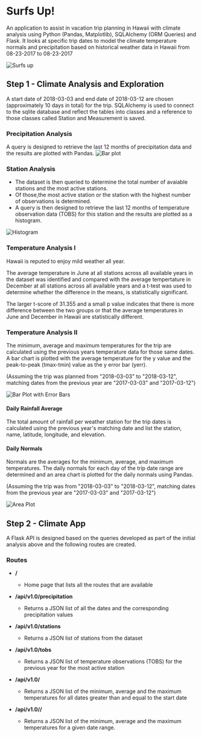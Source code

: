 #  Surfs Up!

An application to assist in vacation trip planning in Hawaii with climate analysis using Python (Pandas, Matplotlib), SQLAlchemy (ORM Queries) and Flask. It looks at specific trip dates to model the climate temperature normals and precipitation based on historical weather data in Hawaii from 08-23-2017 to 08-23-2017

<img src="https://github.com/the-Coding-Boot-Camp-at-UT/UT-MCC-DATA-PT-01-2020-U-C/blob/master/homework-instructions/10-Advanced-Data-Storage-and-Retrieval/Instructions/Images/surfs-up.png" alt="Surfs up">

## Step 1 - Climate Analysis and Exploration

A start date of 2018-03-03 and end date of 2018-03-12 are chosen (approximately 10 days in total) for the trip.
SQLAlchemy is used to connect to the sqlite database and reflect the tables into classes and  a reference to those classes called Station and Measurement is saved.

### Precipitation Analysis
A query is designed to retrieve the last 12 months of precipitation data and the results are plotted with 
Pandas.
<img src="https://github.com/hrao-dev/sqlalchemy-challenge/blob/master/Images/Barplot.png" alt="Bar plot">

### Station Analysis
  * The dataset is then queried to determine the total number of avaiable  stations and the most active stations. 
  * Of those,the most active station or the station with the highest number of observations is determined. 
  * A query is  then designed to retrieve the last 12 months of temperature observation data (TOBS) for this station and the results are plotted as a histogram.
<img src="https://github.com/hrao-dev/sqlalchemy-challenge/blob/master/Images/Histogram.png" alt="Histogram">

### Temperature Analysis I
Hawaii is reputed to enjoy mild weather all year. 

The average temperature in June at all stations across all available years in the dataset was identified and compared with the average tempertature in December at all stations across all available years and a t-test was used to determine whether the difference in the means, is statistically significant. 

The larger t-score of 31.355 and a small p value indicates that there is more difference between the two groups or that the average temperatures in June and December in Hawaii are statistically different.

### Temperature Analysis II
The minimum, average and maximum temperatures for the trip are calculated using the previous years temperature data for those same dates. A bar chart is plotted with the average temperature for the y value and the peak-to-peak (tmax-tmin) value as the y error bar (yerr).

(Assuming the trip was planned from "2018-03-03" to "2018-03-12", matching dates from the previous year are "2017-03-03" and "2017-03-12")

<img src="https://github.com/hrao-dev/sqlalchemy-challenge/blob/master/Images/Barplot_error_bars.png" alt="Bar Plot with Error Bars">

#### Daily Rainfall Average
The total amount of rainfall per weather station for the trip dates is calculated using the previous year's matching date and list the station, name, latitude, longitude, and elevation.

#### Daily Normals
 Normals are the averages for the minimum, average, and maximum temperatures. The daily normals for each day of the trip date range are determined and an area chart is plotted for the daily normals using Pandas.

(Assuming the trip was from "2018-03-03" to "2018-03-12", matching dates from the previous year are "2017-03-03" and "2017-03-12")

<img src="https://github.com/hrao-dev/sqlalchemy-challenge/blob/master/Images/Areaplot.png" alt="Area Plot">

## Step 2 - Climate App
A Flask API is designed based on the queries developed as part of the initial analysis above and the following routes are created.

### Routes
  * <b> / </b>  
    * Home page that lists all the routes that are available

  * <b> /api/v1.0/precipitation </b> 
    * Returns a JSON list of all the dates and the corresponding precipitation values

  * <b> /api/v1.0/stations </b> 
    * Returns a JSON list of stations from the dataset
    
  * <b> /api/v1.0/tobs </b> 
    * Returns a JSON list of temperature observations (TOBS) for the previous year for the most active station

  * <b> /api/v1.0/<start> </b> 
    * Returns a JSON list of the minimum, average and the maximum temperatures for all dates greater than and equal to the start date

  * <b> /api/v1.0/<start>/<end> </b> 
    * Returns a JSON list of the minimum, average and the maximum temperatures for a given date range.

